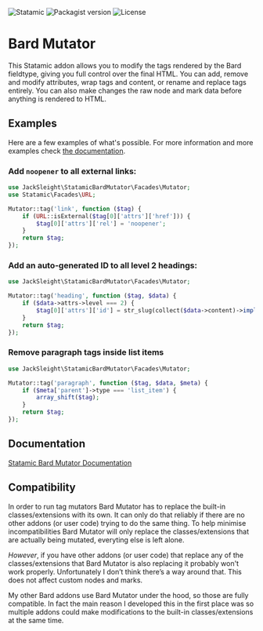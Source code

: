 <!-- statamic:hide -->

![Statamic](https://flat.badgen.net/badge/Statamic/3.1.14+/FF269E)
![Packagist version](https://flat.badgen.net/packagist/v/jacksleight/statamic-bard-mutator)
![License](https://flat.badgen.net/github/license/jacksleight/statamic-bard-mutator)

# Bard Mutator 

<!-- /statamic:hide -->

This Statamic addon allows you to modify the tags rendered by the Bard fieldtype, giving you full control over the final HTML. You can add, remove and modify attributes, wrap tags and content, or rename and replace tags entirely. You can also make changes the raw node and mark data before anything is rendered to HTML.

## Examples

Here are a few examples of what's possible. For more information and more examples check [the documentation](https://jacksleight.github.io/statamic-bard-mutator/).

### Add `noopener` to all external links:

```php
use JackSleight\StatamicBardMutator\Facades\Mutator;
use Statamic\Facades\URL;

Mutator::tag('link', function ($tag) {
    if (URL::isExternal($tag[0]['attrs']['href'])) {
        $tag[0]['attrs']['rel'] = 'noopener';
    }
    return $tag;
});
```

### Add an auto-generated ID to all level 2 headings:

```php
use JackSleight\StatamicBardMutator\Facades\Mutator;

Mutator::tag('heading', function ($tag, $data) {
    if ($data->attrs->level === 2) {
        $tag[0]['attrs']['id'] = str_slug(collect($data->content)->implode('text', ''));
    }
    return $tag;
});
```

### Remove paragraph tags inside list items

```php
use JackSleight\StatamicBardMutator\Facades\Mutator;

Mutator::tag('paragraph', function ($tag, $data, $meta) {
    if ($meta['parent']->type === 'list_item') {
        array_shift($tag);
    }
    return $tag;
});
```

## Documentation

[Statamic Bard Mutator Documentation](https://jacksleight.github.io/statamic-bard-mutator/)

## Compatibility

In order to run tag mutators Bard Mutator has to replace the built-in classes/extensions with its own. It can only do that reliably if there are no other addons (or user code) trying to do the same thing. To help minimise incompatibilities Bard Mutator will only replace the classes/extensions that are actually being mutated, everyting else is left alone.

*However*, if you have other addons (or user code) that replace any of the classes/extensions that Bard Mutator is also replacing it probably won't work properly. Unfortunately I don’t think there’s a way around that. This does not affect custom nodes and marks.

My other Bard addons use Bard Mutator under the hood, so those are fully compatible. In fact the main reason I developed this in the first place was so multiple addons could make modifications to the built-in classes/extensions at the same time.
